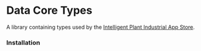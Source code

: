 # Data Core Types

A library containing types used by the [Intelligent Plant Industrial App Store](https://appstore.intelligentplant.com).

### Installation

